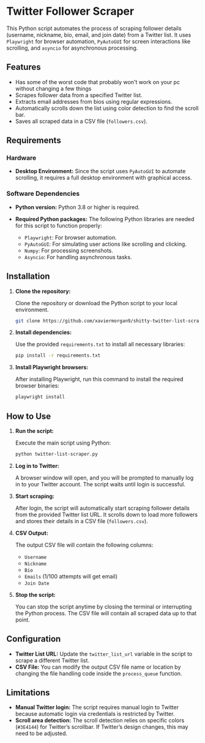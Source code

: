 # Twitter Follower Scraper

This Python script automates the process of scraping follower details (username, nickname, bio, email, and join date) from a Twitter list. It uses `Playwright` for browser automation, `PyAutoGUI` for screen interactions like scrolling, and `asyncio` for asynchronous processing.

## Features
- Has some of the worst code that probably won't work on your pc without changing a few things
- Scrapes follower data from a specified Twitter list.
- Extracts email addresses from bios using regular expressions.
- Automatically scrolls down the list using color detection to find the scroll bar.
- Saves all scraped data in a CSV file (`followers.csv`).

## Requirements

### Hardware

- **Desktop Environment:** Since the script uses `PyAutoGUI` to automate scrolling, it requires a full desktop environment with graphical access.

### Software Dependencies

- **Python version:** Python 3.8 or higher is required.
- **Required Python packages:** The following Python libraries are needed for this script to function properly:

    - `Playwright`: For browser automation.
    - `PyAutoGUI`: For simulating user actions like scrolling and clicking.
    - `Numpy`: For processing screenshots.
    - `Asyncio`: For handling asynchronous tasks.

## Installation

1. **Clone the repository:**

    Clone the repository or download the Python script to your local environment.

    ```bash
    git clone https://github.com/xaviermorgan9/shitty-twitter-list-scraper-using-pyautogui
    ```

2. **Install dependencies:**

    Use the provided `requirements.txt` to install all necessary libraries:

    ```bash
    pip install -r requirements.txt
    ```

3. **Install Playwright browsers:**

    After installing Playwright, run this command to install the required browser binaries:

    ```bash
    playwright install
    ```

## How to Use

1. **Run the script:**

    Execute the main script using Python:

    ```bash
    python twitter-list-scraper.py
    ```

2. **Log in to Twitter:**

    A browser window will open, and you will be prompted to manually log in to your Twitter account. The script waits until login is successful.

3. **Start scraping:**

    After login, the script will automatically start scraping follower details from the provided Twitter list URL. It scrolls down to load more followers and stores their details in a CSV file (`followers.csv`).

4. **CSV Output:**

    The output CSV file will contain the following columns:

    - `Username`
    - `Nickname`
    - `Bio`
    - `Emails` (1/100 attempts will get email)
    - `Join Date`

5. **Stop the script:**

    You can stop the script anytime by closing the terminal or interrupting the Python process. The CSV file will contain all scraped data up to that point.

## Configuration

- **Twitter List URL:** Update the `twitter_list_url` variable in the script to scrape a different Twitter list.
- **CSV File:** You can modify the output CSV file name or location by changing the file handling code inside the `process_queue` function.

## Limitations

- **Manual Twitter login:** The script requires manual login to Twitter because automatic login via credentials is restricted by Twitter.
- **Scroll area detection:** The scroll detection relies on specific colors (`#3E4144`) for Twitter’s scrollbar. If Twitter’s design changes, this may need to be adjusted.
